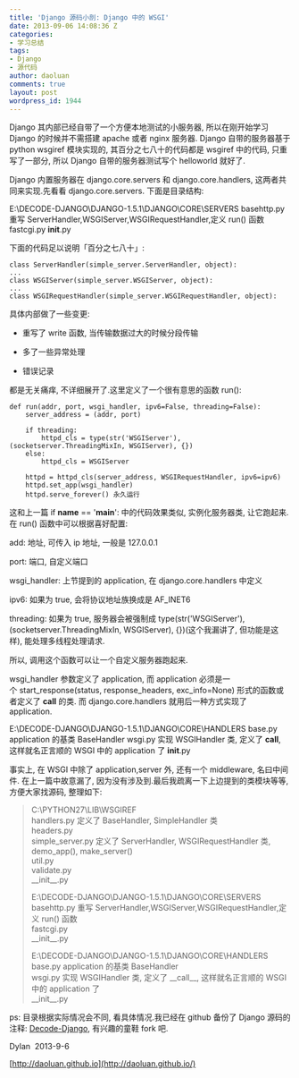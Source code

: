 ```yaml
---
title: 'Django 源码小剖: Django 中的 WSGI'
date: 2013-09-06 14:08:36 Z
categories:
- 学习总结
tags:
- Django
- 源代码
author: daoluan
comments: true
layout: post
wordpress_id: 1944
---
```


Django 其内部已经自带了一个方便本地测试的小服务器, 所以在刚开始学习 Django 的时候并不需搭建 apache 或者 nginx 服务器. Django 自带的服务器基于 python wsgiref 模块实现的, 其百分之七八十的代码都是 wsgiref 中的代码, 只重写了一部分, 所以 Django 自带的服务器测试写个 helloworld 就好了.

Django 内置服务器在 django.core.servers 和 django.core.handlers, 这两者共同来实现.先看看 django.core.servers. 下面是目录结构:

E:\DECODE-DJANGO\DJANGO-1.5.1\DJANGO\CORE\SERVERS
basehttp.py 重写 ServerHandler,WSGIServer,WSGIRequestHandler,定义 run() 函数
fastcgi.py
__init__.py

下面的代码足以说明「百分之七八十」:


    class ServerHandler(simple_server.ServerHandler, object):
    ...
    class WSGIServer(simple_server.WSGIServer, object):
    ...
    class WSGIRequestHandler(simple_server.WSGIRequestHandler, object):


具体内部做了一些变更:




  * 重写了 write 函数, 当传输数据过大的时候分段传输


  * 多了一些异常处理


  * 错误记录


都是无关痛痒, 不详细展开了.这里定义了一个很有意思的函数 run():


    def run(addr, port, wsgi_handler, ipv6=False, threading=False):
        server_address = (addr, port)

        if threading:
            httpd_cls = type(str('WSGIServer'), (socketserver.ThreadingMixIn, WSGIServer), {})
        else:
            httpd_cls = WSGIServer

        httpd = httpd_cls(server_address, WSGIRequestHandler, ipv6=ipv6)
        httpd.set_app(wsgi_handler)
        httpd.serve_forever() 永久运行


这和上一篇 if __name__ == '__main__': 中的代码效果类似, 实例化服务器类, 让它跑起来. 在 run() 函数中可以根据喜好配置:

add: 地址, 可传入 ip 地址, 一般是 127.0.0.1

port: 端口, 自定义端口

wsgi_handler: 上节提到的 application, 在 django.core.handlers 中定义

ipv6: 如果为 true, 会将协议地址族换成是 AF_INET6

threading: 如果为 true, 服务器会被强制成 type(str('WSGIServer'), (socketserver.ThreadingMixIn, WSGIServer), {})(这个我漏讲了, 但功能是这样), 能处理多线程处理请求.

所以, 调用这个函数可以让一个自定义服务器跑起来.

wsgi_handler 参数定义了 application, 而 application 必须是一个 start_response(status, response_headers, exc_info=None) 形式的函数或者定义了 __call__ 的类. 而 django.core.handlers 就用后一种方式实现了 application.

E:\DECODE-DJANGO\DJANGO-1.5.1\DJANGO\CORE\HANDLERS
base.py application 的基类 BaseHandler
wsgi.py 实现 WSGIHandler 类, 定义了 __call__, 这样就名正言顺的 WSGI 中的 application 了
__init__.py

事实上, 在 WSGI 中除了 application,server 外, 还有一个 middleware, 名曰中间件. 在上一篇中故意漏了, 因为没有涉及到.最后我疏离一下上边提到的类模块等等, 方便大家找源码, 整理如下:


<blockquote><p>C:\PYTHON27\LIB\WSGIREF<br>
handlers.py 定义了 BaseHandler,&nbsp;SimpleHandler 类<br>
headers.py<br>
simple_server.py&nbsp;定义了&nbsp;ServerHandler,&nbsp;WSGIRequestHandler 类, demo_app(), make_server()<br>
util.py<br>
validate.py<br>
__init__.py</p>
<p>E:\DECODE-DJANGO\DJANGO-1.5.1\DJANGO\CORE\SERVERS<br>
basehttp.py 重写 ServerHandler,WSGIServer,WSGIRequestHandler,定义 run() 函数<br>
fastcgi.py<br>
__init__.py</p>
<p>E:\DECODE-DJANGO\DJANGO-1.5.1\DJANGO\CORE\HANDLERS<br>
base.py application 的基类 BaseHandler<br>
wsgi.py 实现&nbsp;WSGIHandler 类, 定义了 __call__, 这样就名正言顺的 WSGI 中的 application 了<br>
__init__.py</p></blockquote>


ps: 目录根据实际情况会不同, 看具体情况.我已经在 github 备份了 Django 源码的注释: [Decode-Django](https://github.com/daoluan/Decode-Django), 有兴趣的童鞋 fork 吧.

Dylan  2013-9-6

[http://daoluan.github.io](http://daoluan.github.io/)
